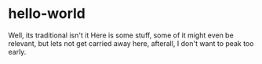 # hello-world
Well, its traditional isn't it
Here is some stuff, some of it might even be relevant, but
lets not get carried away here, afterall, I don't
want to peak too early.
